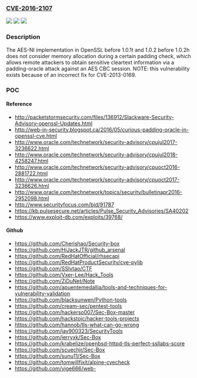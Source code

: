 ### [CVE-2016-2107](https://cve.mitre.org/cgi-bin/cvename.cgi?name=CVE-2016-2107)
![](https://img.shields.io/static/v1?label=Product&message=n%2Fa&color=blue)
![](https://img.shields.io/static/v1?label=Version&message=n%2Fa&color=blue)
![](https://img.shields.io/static/v1?label=Vulnerability&message=n%2Fa&color=brighgreen)

### Description

The AES-NI implementation in OpenSSL before 1.0.1t and 1.0.2 before 1.0.2h does not consider memory allocation during a certain padding check, which allows remote attackers to obtain sensitive cleartext information via a padding-oracle attack against an AES CBC session. NOTE: this vulnerability exists because of an incorrect fix for CVE-2013-0169.

### POC

#### Reference
- http://packetstormsecurity.com/files/136912/Slackware-Security-Advisory-openssl-Updates.html
- http://web-in-security.blogspot.ca/2016/05/curious-padding-oracle-in-openssl-cve.html
- http://www.oracle.com/technetwork/security-advisory/cpujul2017-3236622.html
- http://www.oracle.com/technetwork/security-advisory/cpujul2018-4258247.html
- http://www.oracle.com/technetwork/security-advisory/cpuoct2016-2881722.html
- http://www.oracle.com/technetwork/security-advisory/cpuoct2017-3236626.html
- http://www.oracle.com/technetwork/topics/security/bulletinapr2016-2952098.html
- http://www.securityfocus.com/bid/91787
- https://kb.pulsesecure.net/articles/Pulse_Security_Advisories/SA40202
- https://www.exploit-db.com/exploits/39768/

#### Github
- https://github.com/Cherishao/Security-box
- https://github.com/HiJackJTR/github_arsenal
- https://github.com/RedHatOfficial/rhsecapi
- https://github.com/RedHatProductSecurity/cve-pylib
- https://github.com/SSlvtao/CTF
- https://github.com/Vxer-Lee/Hack_Tools
- https://github.com/ZiDuNet/Note
- https://github.com/apuentemedallia/tools-and-techniques-for-vulnerability-validation
- https://github.com/blacksunwen/Python-tools
- https://github.com/cream-sec/pentest-tools
- https://github.com/hackerso007/Sec-Box-master
- https://github.com/hackstoic/hacker-tools-projects
- https://github.com/hannob/tls-what-can-go-wrong
- https://github.com/jay900323/SecurityTools
- https://github.com/jerryxk/Sec-Box
- https://github.com/krabelize/openbsd-httpd-tls-perfect-ssllabs-score
- https://github.com/scuechjr/Sec-Box
- https://github.com/sunu11/Sec-Box
- https://github.com/tomwillfixit/alpine-cvecheck
- https://github.com/yige666/web-

